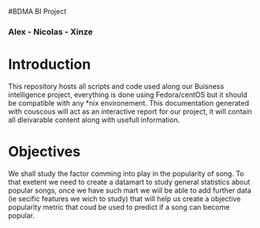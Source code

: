 #BDMA BI Project
### Alex - Nicolas - Xinze

# Introduction
This repository hosts all scripts and code used along our Buisness intelligence project, everything is done using Fedora/centOS but it should be compatible with any *nix environement.
This documentation generated with couscous will act as an interactive report for our project, it will contain all dleivarable content along with usefull information.

# Objectives
We shall study the factor comming into play in the popularity of song. To that exetent we need to create a datamart to study general statistics about popular songs, once we have such mart we will be able to add further data (ie secific features we wich to study) that will help us create a objective popularity metric that coud be used to predict if a song can become popular.
